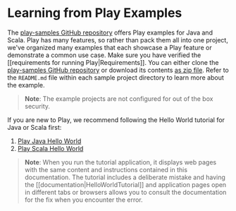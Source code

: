 <!--- Copyright (C) Lightbend Inc. <https://www.lightbend.com> -->
# Learning from Play Examples

The [play-samples GitHub repository](https://github.com/playframework/play-samples/tree/2.8.x) offers Play examples for Java and Scala. Play has many features, so rather than pack them all into one project, we've organized many examples that each showcase a Play feature or demonstrate a common use case. Make sure you have verified the [[requirements for running Play|Requirements]]. You can either clone the [play-samples GitHub repository](https://github.com/playframework/play-samples) or download its contents [as zip file](https://github.com/playframework/play-samples/archive/refs/heads/2.8.x.zip). Refer to the `README.md` file within each sample project directory to learn more about the example.

> **Note**: The example projects are not configured for out of the box security.

If you are new to Play, we recommend following the Hello World tutorial for Java or Scala first:

1. [Play Java Hello World](https://github.com/playframework/play-samples/tree/2.8.x/play-java-hello-world-tutorial)
2. [Play Scala Hello World](https://github.com/playframework/play-samples/tree/2.8.x/play-scala-hello-world-tutorial)

> **Note**: When you run the tutorial application, it displays web pages with the same content and instructions contained in this documentation. The tutorial includes a deliberate mistake and having the [[documentation|HelloWorldTutorial]] and application pages open in different tabs or browsers allows you to consult the documentation for the fix when you encounter the error. 
